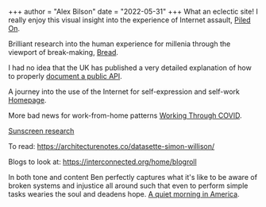 +++
author = "Alex Bilson"
date = "2022-05-31"
+++
What an eclectic site! I really enjoy this visual insight into the experience of Internet assault, [Piled On](https://thenib.com/piled-on/).

Brilliant research into the human experience for millenia through the viewport of break-making, [Bread](https://acoup.blog/2020/08/21/collections-bread-how-did-they-make-it-part-iv-markets-and-non-farmers/).

I had no idea that the UK has published a very detailed explanation of how to properly [document a public API](https://www.gov.uk/guidance/how-to-document-apis).

A journey into the use of the Internet for self-expression and self-work [Homepage](https://sailorhg.com/home_sweet_homepage/).

More bad news for work-from-home patterns [Working Through COVID](https://annehelen.substack.com/p/the-normalization-of-working-through?s=r).

[Sunscreen research](https://www.outsideonline.com/health/wellness/sunscreen-sun-exposure-skin-cancer-science/)

To read: https://architecturenotes.co/datasette-simon-willison/

Blogs to look at: https://interconnected.org/home/blogroll

In both tone and content Ben perfectly captures what it's like to be aware of broken systems and injustice all around such that even to perform simple tasks wearies the soul and deadens hope. [A quiet morning in America](https://werd.io/2022/a-quiet-morning-in-america).

